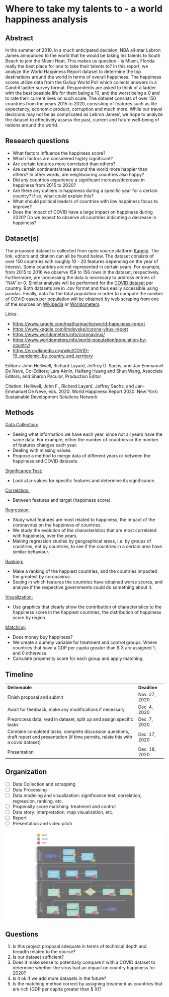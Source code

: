 # Where to take my talents to - a world happiness analysis

## Abstract

In the summer of 2010, in a much anticipated decision, NBA all-star Lebron James announced to the world that he would be taking his talents to South Beach to join the Miami Heat. This makes us question - is Miami, Florida really the best place for one to take their talents to? In this report, we analyze the World Happiness Report dataset to determine the top destinations around the world in terms of overall happiness. The happiness scores utilize data from the Gallup World Poll which collects answers in a Candril ladder survey format. Respondents are asked to think of a ladder with the best possible life for them being a 10, and the worst being a 0 and to rate their current lives on such scale. The dataset consists of over 150 countries from the years 2015 to 2020, consisting of features such as life expectancy, economic product, corruption and much more. While our travel decisions may not be as complicated as Lebron James’, we hope to analyze the dataset to effectively assess the past, current and future well-being of nations around the world.

## Research questions

* What factors influence the happiness score?
* Which factors are considered highly significant?
* Are certain features more correlated than others?
* Are certain continents/areas around the world more happier than others? In other words, are neighbouring countries also happy?
* Did any countries experience a significant increase/decrease in happiness from 2015 to 2020?
* Are there any outliers in happiness during a specific year for a certain country? If so, what could explain this?
* What should political leaders of countries with low happiness focus to improve?
* Does the impact of COVID have a large impact on happiness during 2020? Do we expect to observe all countries indicating a decrease in happiness?

## Dataset(s)

The proposed dataset is collected from open source platform [Kaggle](https://www.kaggle.com/mathurinache/world-happiness-report). The link, editors and citation can all be found below. The dataset consists of over 150 countries with roughly 10 - 20 features depending on the year of interest. Some countries are not represented in certain years. For example, from 2015 to 2016 we observe 159 to 156 rows in the dataset, respectively. Furthermore, pre-processing the data is necessary to address entries of “N/A” or 0. Similar analysis will be performed for the [COVID dataset](https://www.kaggle.com/imdevskp/corona-virus-report) per country. Both datasets are in .csv format and thus easily accessible using pandas. Finally, data for the total population in order to compute the number of COVID cases per population will be obtained by web scraping from one of the sources on [Wikipedia](https://en.wikipedia.org/wiki/COVID-19_pandemic_by_country_and_territory) or [Worldometers](https://www.worldometers.info/world-population/population-by-country/).

Links:

* https://www.kaggle.com/mathurinache/world-happiness-report
* https://www.kaggle.com/imdevskp/corona-virus-report
* https://www.worldometers.info/coronavirus/
* https://www.worldometers.info/world-population/population-by-country/
* https://en.wikipedia.org/wiki/COVID-19_pandemic_by_country_and_territory


Editors:
John Helliwell, Richard Layard, Jeffrey D. Sachs, and Jan Emmanuel De Neve, Co-Editors; Lara Aknin, Haifang Huang and Shun Wang, Associate Editors; and Sharon Paculor, Production Editor
 
Citation:
Helliwell, John F., Richard Layard, Jeffrey Sachs, and Jan-Emmanuel De Neve, eds. 2020. World Happiness Report 2020. New York: Sustainable Development Solutions Network


## Methods

<p style="text-decoration: underline"> Data Collection:</p>

* Seeing what information we have each year, since not all years have the same data. For example, either the number of countries or the number of features changes each year.
* Dealing with missing values.
* Propose a method to merge data of different years or between the happiness and COVID datasets.
 <p style="text-decoration: underline"> Significance Test: </p>

* Look at p-values for specific features and determine its significance.
 <p style="text-decoration: underline"> Correlation: </p>

* Between features and target (happiness score).
 <p style="text-decoration: underline"> Regression: </p>

* Study what features are most related to happiness, the impact of the coronavirus on the happiness of countries.
* We study the evolution of the characteristics that are most correlated with happiness, over the years. 
* Making regression studies by geographical areas, i.e. by groups of countries, not by countries, to see if the countries in a certain area have similar behaviour.
 <p style="text-decoration: underline"> Ranking: </p>

* Make a ranking of the happiest countries, and the countries impacted the greatest by coronavirus.
* Seeing in which features the countries have obtained worse scores, and analyse if the respective governments could do something about it.
 <p style="text-decoration: underline"> Visualization: </p>

* Use graphics that clearly show the contribution of characteristics to the happiness score in the happiest countries, the distribution of happiness score by region.
 <p style="text-decoration: underline"> Matching: </p>

* Does money buy happiness?
* We create a dummy variable for treatment and control groups. Where countries that have a GDP per capita greater than $ X are assigned 1, and 0 otherwise.
* Calculate propensity score for each group and apply matching.

## Timeline

<table>
  <tr>
   <td><strong>Deliverable</strong>
   </td>
   <td><strong>Deadline</strong>
   </td>
  </tr>
  <tr>
   <td>Finish proposal and submit
   </td>
   <td>Nov. 27, 2020
   </td>
  </tr>
  <tr>
   <td>Await for feedback, make any modifications if necessary
   </td>
   <td>Dec. 4, 2020
   </td>
  </tr>
  <tr>
   <td>Preprocess data, read in dataset, split up and assign specific tasks
   </td>
   <td>Dec. 7, 2020
   </td>
  </tr>
  <tr>
   <td>Combine completed tasks, complete discussion questions, draft report and presentation (if time permits, relate this with a covid dataset)
   </td>
   <td>Dec. 17, 2020
   </td>
  </tr>
  <tr>
   <td>Presentation
   </td>
   <td>Dec. 18, 2020
   </td>
  </tr>
</table>

## Organization

- [ ] Data Collection and scrapping
- [ ] Data Processing
- [ ] Data modeling and visualization: significance test, correlation, regression, ranking, etc.
- [ ] Propensity score matching: treatment and control
- [ ] Data story: interpretation, map visualization, etc.
- [ ] Report
- [ ] Presentation and video pitch

![](assets/ada-p3-organization.png)


## Questions

1. Is this project proposal adequate in terms of technical depth and breadth related to the course?
2. Is our dataset sufficient?
3. Does it make sense to potentially compare it with a COVID dataset to determine whether the virus had an impact on country happiness for 2020?
4. Is it ok if we add more datasets in the future?
5. Is the matching method correct by assigning treatment as countries that are rich (GDP per capita greater than $ X)?
